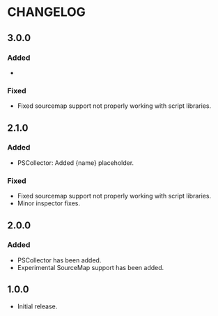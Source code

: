 # CHANGELOG

## 3.0.0

### Added

- 

### Fixed

- Fixed sourcemap support not properly working with script libraries. 

## 2.1.0

### Added

- PSCollector: Added {name} placeholder.

### Fixed

- Fixed sourcemap support not properly working with script libraries.
- Minor inspector fixes.

## 2.0.0

### Added

- PSCollector has been added.
- Experimental SourceMap support has been added.

## 1.0.0

- Initial release.
